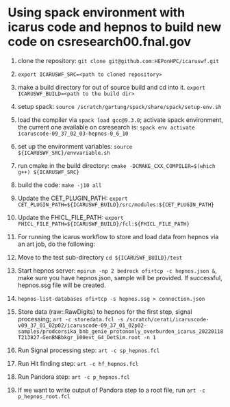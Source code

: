 # Using spack environment with icarus code and hepnos to build new code on csresearch00.fnal.gov

1. clone the repository: `git clone git@github.com:HEPonHPC/icaruswf.git`

2. `export ICARUSWF_SRC=<path to cloned repository>`

3. make a build directory for out of source build and cd into it. `export ICARUSWF_BUILD=<path to the build dir>`

4. setup spack: `source /scratch/gartung/spack/share/spack/setup-env.sh`

5. load the compiler via `spack load gcc@9.3.0`; activate spack environment, the current one available on csresearch is: `spack env activate icaruscode-09_37_02_03-hepnos-0_6_10`

6. set up the environment variables: `source ${ICARUSWF_SRC}/envvariable.sh`

7. run cmake in the build directory: `cmake -DCMAKE_CXX_COMPILER=$(which g++) ${ICARUSWF_SRC}`

10. build the code: `make -j10 all`

11. Update the CET_PLUGIN_PATH: `export CET_PLUGIN_PATH=${ICARUSWF_BUILD}/src/modules:${CET_PLUGIN_PATH}`

12. Update the FHICL_FILE_PATH: `export FHICL_FILE_PATH=${ICARUSWF_BUILD}/fcl:${FHICL_FILE_PATH}`

13. For running the icarus workflow to store and load data from hepnos via an art job, do the following: 

14. Move to the test sub-directory `cd ${ICARUSWF_BUILD}/test`

14.  Start hepnos server: `mpirun -np 2 bedrock ofi+tcp -c hepnos.json &`, make sure you have hepnos.json, sample will be provided. If successful, hepnos.ssg file will be created. 

16.  `hepnos-list-databases ofi+tcp -s hepnos.ssg > connection.json` 

17.  Store data (raw::RawDigits) to hepnos for the first step, signal processing; `art -c storedata.fcl -s /scratch/cerati/icaruscode-v09_37_01_02p02/icaruscode-09_37_01_02p02-samples/prodcorsika_bnb_genie_protononly_overburden_icarus_20220118T213827-GenBNBbkgr_100evt_G4_DetSim.root -n 1`

19.  Run Signal processing step: `art -c sp_hepnos.fcl`

21.  Run Hit finding step: `art -c hf_hepnos.fcl`

22.  Run Pandora step: `art -c p_hepnos.fcl`

21.  If we want to write output of Pandora step to a root file, run `art -c p_hepnos_root.fcl`

